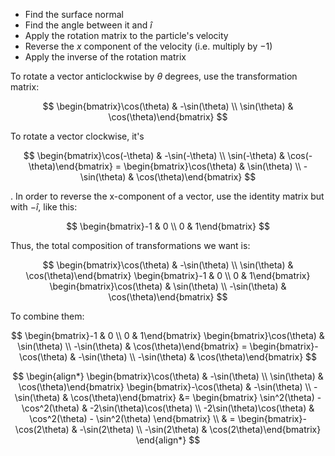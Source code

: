 - Find the surface normal
- Find the angle between it and $\hat i$
- Apply the rotation matrix to the particle's velocity
- Reverse the $x$ component of the velocity (i.e. multiply by $-1$)
- Apply the inverse of the rotation matrix

To rotate a vector anticlockwise by $\theta$ degrees, use the transformation matrix:

$$
\begin{bmatrix}\cos(\theta) & -\sin(\theta) \\ \sin(\theta) & \cos(\theta)\end{bmatrix}
$$

To rotate a vector clockwise, it's

$$
\begin{bmatrix}\cos(-\theta) & -\sin(-\theta) \\ \sin(-\theta) & \cos(-\theta)\end{bmatrix} = \begin{bmatrix}\cos(\theta) & \sin(\theta) \\ -\sin(\theta) & \cos(\theta)\end{bmatrix}
$$

. In order to reverse the x-component of a vector, use the identity matrix but with $-\hat i$, like this:

$$
\begin{bmatrix}-1 & 0 \\ 0 & 1\end{bmatrix}
$$

Thus, the total composition of transformations we want is:

$$
\begin{bmatrix}\cos(\theta) & -\sin(\theta) \\ \sin(\theta) & \cos(\theta)\end{bmatrix} \begin{bmatrix}-1 & 0 \\ 0 & 1\end{bmatrix} \begin{bmatrix}\cos(\theta) & \sin(\theta) \\ -\sin(\theta) & \cos(\theta)\end{bmatrix}
$$

To combine them:

$$
\begin{bmatrix}-1 & 0 \\ 0 & 1\end{bmatrix} \begin{bmatrix}\cos(\theta) & \sin(\theta) \\ -\sin(\theta) & \cos(\theta)\end{bmatrix} = \begin{bmatrix}-\cos(\theta) & -\sin(\theta) \\ -\sin(\theta) & \cos(\theta)\end{bmatrix}
$$

$$
\begin{align*}
\begin{bmatrix}\cos(\theta) & -\sin(\theta) \\ \sin(\theta) & \cos(\theta)\end{bmatrix} \begin{bmatrix}-\cos(\theta) & -\sin(\theta) \\ -\sin(\theta) & \cos(\theta)\end{bmatrix} &= \begin{bmatrix} \sin^2(\theta) - \cos^2(\theta) & -2\sin(\theta)\cos(\theta) \\ -2\sin(\theta)\cos(\theta) & \cos^2(\theta) - \sin^2(\theta)  \end{bmatrix} \\
& = \begin{bmatrix}-\cos(2\theta) & -\sin(2\theta) \\ -\sin(2\theta) & \cos(2\theta)\end{bmatrix}
\end{align*}
$$
